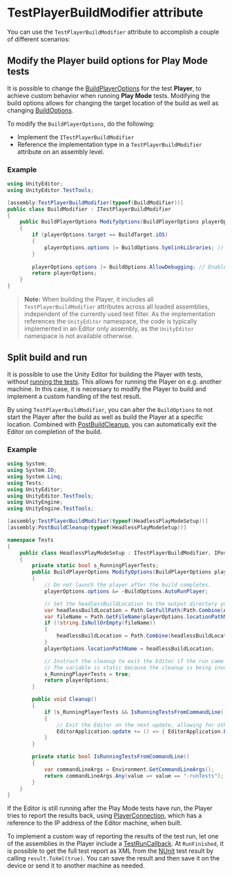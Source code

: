 # TestPlayerBuildModifier attribute

You can use the `TestPlayerBuildModifier` attribute to accomplish a couple of different scenarios:

## Modify the Player build options for Play Mode tests

It is possible to change the [BuildPlayerOptions](https://docs.unity3d.com/ScriptReference/BuildPlayerOptions.html) for
the test **Player**, to achieve custom behavior when running **Play Mode** tests. Modifying the build options allows for
changing the target location of the build as well as
changing [BuildOptions](https://docs.unity3d.com/ScriptReference/BuildOptions.html).

To modify the `BuildPlayerOptions`, do the following:

* Implement the `ITestPlayerBuildModifier`
* Reference the implementation type in a `TestPlayerBuildModifier` attribute on an assembly level.

### Example

```c#
using UnityEditor;
using UnityEditor.TestTools;

[assembly:TestPlayerBuildModifier(typeof(BuildModifier))]
public class BuildModifier : ITestPlayerBuildModifier
{
    public BuildPlayerOptions ModifyOptions(BuildPlayerOptions playerOptions)
    {
        if (playerOptions.target == BuildTarget.iOS)
        {
            playerOptions.options |= BuildOptions.SymlinkLibraries; // Enable symlink libraries when running on iOS
        }
        
        playerOptions.options |= BuildOptions.AllowDebugging; // Enable allow Debugging flag on the test Player.
        return playerOptions;
    }
}
```

> **Note:** When building the Player, it includes all `TestPlayerBuildModifier` attributes across all loaded assemblies,
> independent of the currently used test filter. As the implementation references the `UnityEditor` namespace, the code is
> typically implemented in an Editor only assembly, as the `UnityEditor` namespace is not available otherwise.

## Split build and run

It is possible to use the Unity Editor for building the Player with tests,
without [running the tests](./workflow-run-playmode-test-standalone.md). This allows for running the Player on e.g.
another machine. In this case, it is necessary to modify the Player to build and implement a custom handling of the test
result.

By using `TestPlayerBuildModifier`, you can alter the `BuildOptions` to not start the Player after the build as well as
build the Player at a specific location. Combined
with [PostBuildCleanup](./reference-setup-and-cleanup.md#prebuildsetup-and-postbuildcleanup), you can automatically exit
the Editor on completion of the build.

### Example

```c#
using System;
using System.IO;
using System.Linq;
using Tests;
using UnityEditor;
using UnityEditor.TestTools;
using UnityEngine;
using UnityEngine.TestTools;

[assembly:TestPlayerBuildModifier(typeof(HeadlessPlayModeSetup))]
[assembly:PostBuildCleanup(typeof(HeadlessPlayModeSetup))]

namespace Tests
{
    public class HeadlessPlayModeSetup : ITestPlayerBuildModifier, IPostBuildCleanup
    {
        private static bool s_RunningPlayerTests;
        public BuildPlayerOptions ModifyOptions(BuildPlayerOptions playerOptions)
        {
            // Do not launch the player after the build completes.
            playerOptions.options &= ~BuildOptions.AutoRunPlayer;

            // Set the headlessBuildLocation to the output directory you desire. It does not need to be inside the project.
            var headlessBuildLocation = Path.GetFullPath(Path.Combine(Application.dataPath, ".//..//PlayModeTestPlayer"));
            var fileName = Path.GetFileName(playerOptions.locationPathName);
            if (!string.IsNullOrEmpty(fileName))
            {
                headlessBuildLocation = Path.Combine(headlessBuildLocation, fileName);
            }
            playerOptions.locationPathName = headlessBuildLocation;

            // Instruct the cleanup to exit the Editor if the run came from the command line. 
            // The variable is static because the cleanup is being invoked in a new instance of the class.
            s_RunningPlayerTests = true;
            return playerOptions;
        }

        public void Cleanup()
        {
            if (s_RunningPlayerTests && IsRunningTestsFromCommandLine())
            {
                // Exit the Editor on the next update, allowing for other PostBuildCleanup steps to run.
                EditorApplication.update += () => { EditorApplication.Exit(0); };
            }
        }

        private static bool IsRunningTestsFromCommandLine()
        {
            var commandLineArgs = Environment.GetCommandLineArgs();
            return commandLineArgs.Any(value => value == "-runTests");
        }
    }
}
```

If the Editor is still running after the Play Mode tests have run, the Player tries to report the results back,
using [PlayerConnection](https://docs.unity3d.com/ScriptReference/Networking.PlayerConnection.PlayerConnection.html),
which has a reference to the IP address of the Editor machine, when built.

To implement a custom way of reporting the results of the test run, let one of the assemblies in the Player include
a [TestRunCallback](./reference-attribute-testruncallback.md). At `RunFinished`, it is possible to get the full test
report as XML from the [NUnit](http://www.nunit.org/) test result by calling `result.ToXml(true)`. You can save the
result and then save it on the device or send it to another machine as needed.

